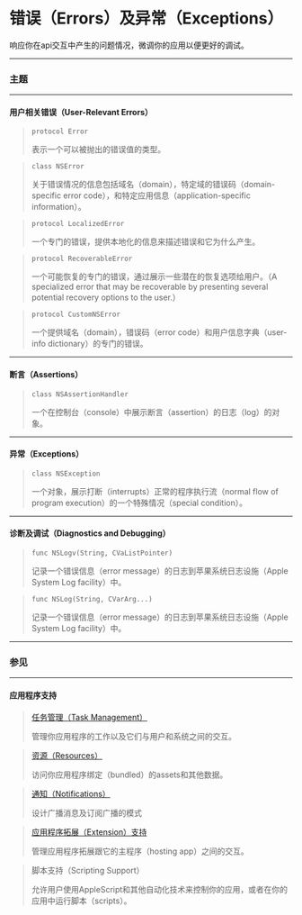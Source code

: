 # 错误（Errors）及异常（Exceptions）

响应你在api交互中产生的问题情况，微调你的应用以便更好的调试。

---

### 主题

---

#### 用户相关错误（User-Relevant Errors）

> ```
> protocol Error
> ```
> 表示一个可以被抛出的错误值的类型。

> ```
> class NSError
> ```
> 关于错误情况的信息包括域名（domain），特定域的错误码（domain-specific error code），和特定应用信息（application-specific information）。

> ```
> protocol LocalizedError
> ```
> 一个专门的错误，提供本地化的信息来描述错误和它为什么产生。

> ```
> protocol RecoverableError
> ```
> 一个可能恢复的专门的错误，通过展示一些潜在的恢复选项给用户。（A specialized error that may be recoverable by presenting several potential recovery options to the user.）

> ```
> protocol CustomNSError
> ```
> 一个提供域名（domain），错误码（error code）和用户信息字典（user-info dictionary）的专门的错误。

---

#### 断言（Assertions）

> ```
> class NSAssertionHandler
> ```
> 一个在控制台（console）中展示断言（assertion）的日志（log）的对象。

---

#### 异常（Exceptions）

> ```
> class NSException
> ```
> 一个对象，展示打断（interrupts）正常的程序执行流（normal flow of program execution）的一个特殊情况（special condition）。

---

#### 诊断及调试（Diagnostics and Debugging）

> ```
> func NSLogv(String, CVaListPointer)
> ```
> 记录一个错误信息（error message）的日志到苹果系统日志设施（Apple System Log facility）中。

> ```
> func NSLog(String, CVarArg...)
> ```
> 记录一个错误信息（error message）的日志到苹果系统日志设施（Apple System Log facility）中。

---

### 参见

---

#### 应用程序支持

> [任务管理（Task Management）](/foundation/task_management.md)
>
> 管理你应用程序的工作以及它们与用户和系统之间的交互。

> [资源（Resources）](/foundation/resources.md)
>
> 访问你应用程序绑定（bundled）的assets和其他数据。

> [通知（Notifications）](/foundation/notifications.md)
>
> 设计广播消息及订阅广播的模式

> [应用程序拓展（Extension）支持](/foundation/app_extension_support.md)
>
> 管理应用程序拓展跟它的主程序（hosting app）之间的交互。

> 脚本支持（Scripting Support）
>
> 允许用户使用AppleScript和其他自动化技术来控制你的应用，或者在你的应用中运行脚本（scripts）。
